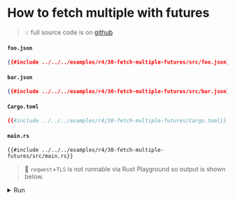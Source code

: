 # How to fetch multiple with futures

> 💡 full source code is on [<i id="git-repository-button" class="fa fa-github"></i> github](https://github.com/gist-rs/book/blob/main/examples/r4/30-fetch-multiple-futures)

#### `foo.json`

```json
{{#include ../../../examples/r4/30-fetch-multiple-futures/src/foo.json}}
```

#### `bar.json`

```json
{{#include ../../../examples/r4/30-fetch-multiple-futures/src/bar.json}}
```

#### `Cargo.toml`

```toml
{{#include ../../../examples/r4/30-fetch-multiple-futures/Cargo.toml}}
```

#### `main.rs`

```rust,edition2021
{{#include ../../../examples/r4/30-fetch-multiple-futures/src/main.rs}}
```

> 🤷 `reqwest`+`TLS` is not runnable via Rust Playground so output is shown below.

<details>
<summary>Run</summary>

```
Ok(
    [
        AnimalData {
            id: "foo",
            weight: 123.45,
            created_at: "2022-09-01",
        },
        AnimalData {
            id: "bar",
            weight: 42.2424,
            created_at: "2022-08-01",
        },
    ],
)
Ok(
    [
        AnimalData {
            id: "foo",
            weight: 123.45,
            created_at: "2022-09-01",
        },
        AnimalData {
            id: "bar",
            weight: 42.2424,
            created_at: "2022-08-01",
        },
    ],
)
```

</details>
